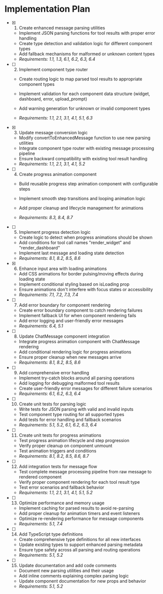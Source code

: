 # Implementation Plan

- [x] 1. Create enhanced message parsing utilities


  - Implement JSON parsing functions for tool results with proper error handling
  - Create type detection and validation logic for different component types
  - Add fallback mechanisms for malformed or unknown content types
  - _Requirements: 1.1, 1.3, 6.1, 6.2, 6.3, 6.4_




- [ ] 2. Implement component type router
  - Create routing logic to map parsed tool results to appropriate component types
  - Implement validation for each component data structure (widget, dashboard, error, upload_prompt)


  - Add warning generation for unknown or invalid component types
  - _Requirements: 1.1, 2.1, 3.1, 4.1, 5.1, 6.3_

- [x] 3. Update message conversion logic


  - Modify convertToEnhancedMessage function to use new parsing utilities
  - Integrate component type router with existing message processing pipeline
  - Ensure backward compatibility with existing tool result handling
  - _Requirements: 1.1, 2.1, 3.1, 4.1, 5.2_



- [ ] 4. Create progress animation component
  - Build reusable progress step animation component with configurable steps
  - Implement smooth step transitions and looping animation logic


  - Add proper cleanup and lifecycle management for animations
  - _Requirements: 8.3, 8.4, 8.7_

- [ ] 5. Implement progress detection logic
  - Create logic to detect when progress animations should be shown
  - Add conditions for tool call names "render_widget" and "render_dashboard"
  - Implement last message and loading state detection
  - _Requirements: 8.1, 8.2, 8.5, 8.6_

- [x] 6. Enhance input area with loading animations



  - Add CSS animations for border pulsing/moving effects during loading state
  - Implement conditional styling based on isLoading prop
  - Ensure animations don't interfere with focus states or accessibility
  - _Requirements: 7.1, 7.2, 7.3, 7.4_

- [ ] 7. Add error boundary for component rendering


  - Create error boundary component to catch rendering failures
  - Implement fallback UI for when component rendering fails
  - Add error logging and user-friendly error messages
  - _Requirements: 6.4, 5.1_

- [ ] 8. Update ChatMessage component integration
  - Integrate progress animation component with ChatMessage rendering
  - Add conditional rendering logic for progress animations
  - Ensure proper cleanup when new messages arrive
  - _Requirements: 8.1, 8.2, 8.5, 8.6_

- [ ] 9. Add comprehensive error handling



  - Implement try-catch blocks around all parsing operations
  - Add logging for debugging malformed tool results
  - Create user-friendly error messages for different failure scenarios
  - _Requirements: 6.1, 6.2, 6.3, 6.4_

- [ ] 10. Create unit tests for parsing logic
  - Write tests for JSON parsing with valid and invalid inputs
  - Test component type routing for all supported types
  - Add tests for error handling and fallback scenarios
  - _Requirements: 5.1, 5.2, 6.1, 6.2, 6.3, 6.4_

- [ ] 11. Create unit tests for progress animations
  - Test progress animation lifecycle and step progression
  - Verify proper cleanup on component unmount
  - Test animation triggers and conditions
  - _Requirements: 8.1, 8.2, 8.5, 8.6, 8.7_

- [ ] 12. Add integration tests for message flow
  - Test complete message processing pipeline from raw message to rendered component
  - Verify proper component rendering for each tool result type
  - Test error scenarios and fallback behavior
  - _Requirements: 1.1, 2.1, 3.1, 4.1, 5.1, 5.2_

- [ ] 13. Optimize performance and memory usage
  - Implement caching for parsed results to avoid re-parsing
  - Add proper cleanup for animation timers and event listeners
  - Optimize re-rendering performance for message components
  - _Requirements: 5.1, 7.4_

- [ ] 14. Add TypeScript type definitions
  - Create comprehensive type definitions for all new interfaces
  - Update existing types to support enhanced parsing metadata
  - Ensure type safety across all parsing and routing operations
  - _Requirements: 5.1, 5.2_

- [ ] 15. Update documentation and add code comments
  - Document new parsing utilities and their usage
  - Add inline comments explaining complex parsing logic
  - Update component documentation for new props and behavior
  - _Requirements: 5.1, 5.2_
